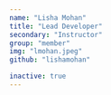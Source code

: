 ```yaml
---
name: "Lisha Mohan"
title: "Lead Developer"
secondary: "Instructor"
group: "member"
img: "lmohan.jpeg"
github: "lishamohan"

inactive: true
---
```

